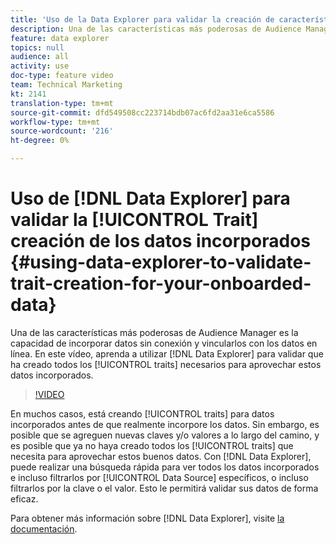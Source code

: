 ```yaml
---
title: 'Uso de la Data Explorer para validar la creación de características para los datos incorporados '
description: Una de las características más poderosas de Audience Manager es la capacidad de incorporar datos sin conexión y vincularlos con los datos en línea. En este vídeo, aprenda a utilizar la Data Explorer para validar que ha creado todas las características necesarias para aprovechar estos datos incorporados.
feature: data explorer
topics: null
audience: all
activity: use
doc-type: feature video
team: Technical Marketing
kt: 2141
translation-type: tm+mt
source-git-commit: dfd549508cc223714bdb07ac6fd2aa31e6ca5586
workflow-type: tm+mt
source-wordcount: '216'
ht-degree: 0%

---
```



# Uso de [!DNL Data Explorer] para validar la [!UICONTROL Trait] creación de los datos incorporados {#using-data-explorer-to-validate-trait-creation-for-your-onboarded-data}

Una de las características más poderosas de Audience Manager es la capacidad de incorporar datos sin conexión y vincularlos con los datos en línea. En este vídeo, aprenda a utilizar [!DNL Data Explorer] para validar que ha creado todos los [!UICONTROL traits] necesarios para aprovechar estos datos incorporados.

>[!VIDEO](https://video.tv.adobe.com/v/25149/?quality=12)

En muchos casos, está creando [!UICONTROL traits] para datos incorporados antes de que realmente incorpore los datos. Sin embargo, es posible que se agreguen nuevas claves y/o valores a lo largo del camino, y es posible que ya no haya creado todos los [!UICONTROL traits] que necesita para aprovechar estos buenos datos. Con [!DNL Data Explorer], puede realizar una búsqueda rápida para ver todos los datos incorporados e incluso filtrarlos por [!UICONTROL Data Source] específicos, o incluso filtrarlos por la clave o el valor. Esto le permitirá validar sus datos de forma eficaz.

Para obtener más información sobre [!DNL Data Explorer], visite [la documentación](https://experiencecloud.adobe.com/resources/help/en_US/aam/data-explorer.html).